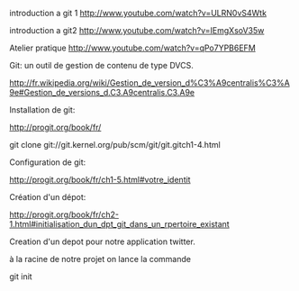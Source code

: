 introduction a git 1
http://www.youtube.com/watch?v=ULRN0vS4Wtk

introduction a git2
http://www.youtube.com/watch?v=IEmgXsoV35w

Atelier pratique
http://www.youtube.com/watch?v=qPo7YPB6EFM


Git: un outil de gestion de contenu de type DVCS.

http://fr.wikipedia.org/wiki/Gestion_de_version_d%C3%A9centralis%C3%A9e#Gestion_de_versions_d.C3.A9centralis.C3.A9e

Installation de git:

http://progit.org/book/fr/  

git clone git://git.kernel.org/pub/scm/git/git.gitch1-4.html

Configuration de git:

http://progit.org/book/fr/ch1-5.html#votre_identit

Création d'un dépot:

http://progit.org/book/fr/ch2-1.html#initialisation_dun_dpt_git_dans_un_rpertoire_existant

Creation d'un depot pour notre application twitter.

à la racine de notre projet on lance la commande 

git init
